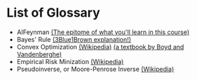 # List of Glossary

* AIFeynman [(The epitome of what you'll learn in this course)](https://advances.sciencemag.org/content/6/16/eaay2631)
* Bayes' Rule [(3Blue1Brown explanation!)](https://www.3blue1brown.com/videos-blog/bayes-theorem-and-making-probability-intuitive)
* Convex Optimization [(Wikipedia)](https://en.wikipedia.org/wiki/Convex_optimization) [(a textbook by Boyd and Vandenberghe)](https://web.stanford.edu/~boyd/cvxbook/)
* Empirical Risk Minization [(Wikipedia)](https://en.wikipedia.org/wiki/Empirical_risk_minimization)
* Pseudoinverse, or Moore-Penrose Inverse [(Wikipedia)](https://en.wikipedia.org/wiki/Moore–Penrose_inverse)

